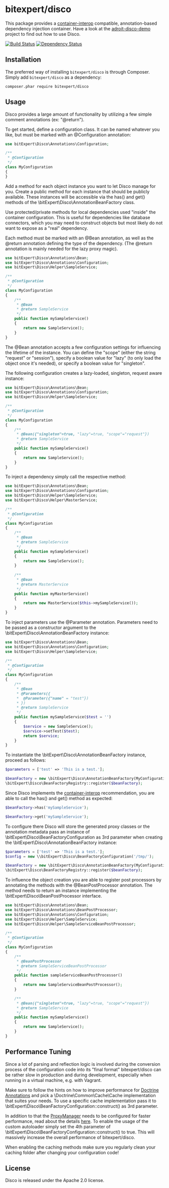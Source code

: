 # bitexpert/disco
This package provides a [container-interop](https://github.com/container-interop/container-interop) compatible, 
annotation-based dependency injection container. Have a look at the [adroit-disco-demo](https://github.com/bitExpert/adroit-disco-demo) 
project to find out how to use Disco.

[![Build Status](https://travis-ci.org/bitExpert/disco.svg?branch=master)](https://travis-ci.org/bitExpert/disco)
[![Dependency Status](https://www.versioneye.com/php/bitexpert:disco/dev-master/badge.svg)](https://www.versioneye.com/php/bitexpert:disco/dev-master)

Installation
------------

The preferred way of installing `bitexpert/disco` is through Composer. Simply add `bitexpert/disco` as a dependency:

```
composer.phar require bitexpert/disco
```

Usage
-----

Disco provides a large amount of functionality by utilizing a few simple comment annotations (ex: "@return").

To get started, define a configuration class. It can be named whatever you like, but must be marked with an @Configuration annotation:

```php
use bitExpert\Disco\Annotations\Configuration;

/**
 * @Configuration
 */
class MyConfiguration
{
}
```

Add a method for each object instance you want to let Disco manage for you. Create a public method for each instance that should be publicly available. These instances will be accessible via the has() and get() methods of the \bitExpert\Disco\AnnotationBeanFactory class. 

Use protected/private methods for local dependencies used "inside" the container configuration. 
This is useful for dependencies like database connectors, which you may need to construct objects but most likely do not want to expose as a "real" dependency.

Each method must be marked with an @Bean annotation, as well as the @return annotation defining the type of the 
dependency. (The @return annotation is mainly needed for the lazy proxy magic).

```php
use bitExpert\Disco\Annotations\Bean;
use bitExpert\Disco\Annotations\Configuration;
use bitExpert\Disco\Helper\SampleService;

/**
 * @Configuration
 */
class MyConfiguration
{
    /**
     * @Bean
     * @return SampleService
     */
    public function mySampleService()
    {
        return new SampleService();
    }
}
```

The @Bean annotation accepts a few configuration settings for influencing the lifetime of the instance. You can define the "scope" (either the string "request" or "session"), specify a boolean value for "lazy" (to only load the object once it's needed), or specify a boolean value for "singleton". 

The following configuration creates a lazy-loaded, singleton, request aware instance:

```php
use bitExpert\Disco\Annotations\Bean;
use bitExpert\Disco\Annotations\Configuration;
use bitExpert\Disco\Helper\SampleService;

/**
 * @Configuration
 */
class MyConfiguration
{
    /**
     * @Bean({"singleton"=true, "lazy"=true, "scope"="request"})
     * @return SampleService
     */
    public function mySampleService()
    {
        return new SampleService();
    }
}
```

To inject a dependency simply call the respective method:

```php
use bitExpert\Disco\Annotations\Bean;
use bitExpert\Disco\Annotations\Configuration;
use bitExpert\Disco\Helper\SampleService;
use bitExpert\Disco\Helper\MasterService;

/**
 * @Configuration
 */
class MyConfiguration
{
    /**
     * @Bean
     * @return SampleService
     */
    public function mySampleService()
    {
        return new SampleService();
    }
    
    /**
     * @Bean
     * @return MasterService
     */
    public function myMasterService()
    {
        return new MasterService($this->mySampleService());
    }
}
```

To inject parameters use the @Parameter annotation. Parameters need to be passed as a constructor argument to the 
\bitExpert\Disco\AnnotationBeanFactory instance:

```php
use bitExpert\Disco\Annotations\Bean;
use bitExpert\Disco\Annotations\Configuration;
use bitExpert\Disco\Helper\SampleService;

/**
 * @Configuration
 */
class MyConfiguration
{
    /**
     * @Bean
     * @Parameters({
     *  @Parameter({"name" = "test"})
     * })
     * @return SampleService
     */
    public function mySampleService($test = '')
    {
        $service = new SampleService();
        $service->setTest($test);
        return $service;
    }
}
```

To instantiate the \bitExpert\Disco\AnnotationBeanFactory instance, proceed as follows: 

```php
$parameters = ['test' => 'This is a test.'];

$beanFactory = new \bitExpert\Disco\AnnotationBeanFactory(MyConfiguration::class, $parameters);
\bitExpert\Disco\BeanFactoryRegistry::register($beanFactory);
```

Since Disco implements the [container-interop](https://github.com/container-interop/container-interop) recommendation,
you are able to call the has() and get() method as expected:

```php
$beanFactory->has('mySampleService');

$beanFactory->get('mySampleService');
```

To configure there Disco will store the generated proxy classes or the annotation metadata pass an instance of 
\bitExpert\Disco\BeanFactoryConfiguration as 3rd parameter when creating the \bitExpert\Disco\AnnotationBeanFactory 
instance:

```php
$parameters = ['test' => 'This is a test.'];
$config = new \\bitExpert\Disco\BeanFactoryConfiguration('/tmp/');

$beanFactory = new \bitExpert\Disco\AnnotationBeanFactory(MyConfiguration::class, $parameters, $config);
\bitExpert\Disco\BeanFactoryRegistry::register($beanFactory);
```

To influence the object creation you are able to register post processors by annotating the methods with the 
@BeanPostProcessor annotation. The method needs to return an instance implementing the \bitExpert\Disco\BeanPostProcessor
interface.

```php
use bitExpert\Disco\Annotations\Bean;
use bitExpert\Disco\Annotations\BeanPostProcessor;
use bitExpert\Disco\Annotations\Configuration;
use bitExpert\Disco\Helper\SampleService;
use bitExpert\Disco\Helper\SampleServiceBeanPostProcessor;

/**
 * @Configuration
 */
class MyConfiguration
{
    /**
     * @BeanPostProcessor
     * @return SampleServiceBeanPostProcessor
     */
    public function sampleServiceBeanPostProcessor()
    {
        return new SampleServiceBeanPostProcessor();
    }

    /**
     * @Bean({"singleton"=true, "lazy"=true, "scope"="request"})
     * @return SampleService
     */
    public function mySampleService()
    {
        return new SampleService();
    }
}
```

Performance Tuning
------------------

Since a lot of parsing and reflection logic is involved during the conversion process of the configuration code into
its "final format" bitexpert/disco can be rather slow in production and during development, especially when running 
in a virtual machine, e.g. with Vagrant. 

Make sure to follow the hints on how to improve performance for [Doctrine Annotations](http://doctrine-orm.readthedocs.org/projects/doctrine-common/en/latest/reference/annotations.html)
and pick a \\Doctrine\\Common\\Cache\\Cache implementation that suites your needs. To use a specific cache implementation
pass it to \\bitExpert\\Disco\\BeanFactoryConfiguration::construct() as 3rd parameter.

In addition to that the [ProxyManager](https://github.com/Ocramius/ProxyManager) needs to be configured for faster
performance, read about the details [here](https://ocramius.github.io/ProxyManager/docs/tuning-for-production.html). To
enable the usage of the custom autoloader simply set the 4th parameter of \\bitExpert\\Disco\\BeanFactoryConfiguration::construct()
to true. This will massively increase the overall performance of bitexpert/disco.

When enabling the caching methods make sure you regularly clean your caching folder after changing your configuration code!

License
-------

Disco is released under the Apache 2.0 license.
